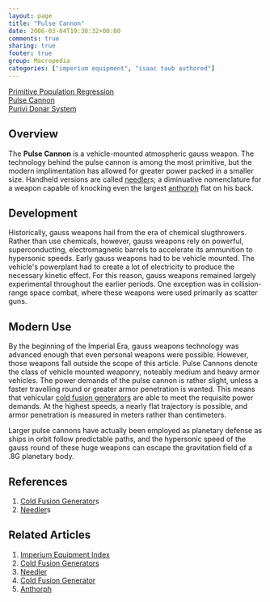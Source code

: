 ```yaml
---
layout: page
title: "Pulse Cannon"
date: 2006-03-04T19:30:32+00:00
comments: true
sharing: true
footer: true
group: Macropedia
categories: ["imperium equipment", "isaac taub authored"]
---
```


<div class='row'>
	<div class='col-md-4'><a href='/macropedia/primitive-population-regression'>Primitive Population Regression</a></div>
	<div class='col-md-4'><a href='/macropedia/pulse-cannon'>Pulse Cannon</a></div>
	<div class='col-md-4'><a href='/macropedia/purivi-donar-system'>Purivi Donar System</a></div>
</div>


## Overview

The **Pulse Cannon** is a vehicle-mounted atmospheric gauss weapon. The technology behind the pulse cannon is among the most primitive, but the modern implimentation has allowed for greater power packed in a smaller size. Handheld versions are called [needler](/macropedia/needler)s; a diminuative nomenclature for a weapon capable of knocking even the largest [anthorph](/macropedia/anthorph) flat on his back.

## Development

Historically, gauss weapons hail from the era of chemical slugthrowers. Rather than use chemicals, however, gauss weapons rely on powerful, superconducting, electromagnetic barrels to accelerate its ammunition to hypersonic speeds. Early gauss weapons had to be vehicle mounted. The vehicle's powerplant had to create a lot of electricity to produce the necessary kinetic effect. For this reason, gauss weapons remained largely experimental throughout the earlier periods. One exception was in collision-range space combat, where these weapons were used primarily as scatter guns.

## Modern Use

By the beginning of the Imperial Era, gauss weapons technology was advanced enough that even personal weapons were possible. However, those weapons fall outside the scope of this article. Pulse Cannons denote the class of vehicle mounted weaponry, noteably medium and heavy armor vehicles. The power demands of the pulse cannon is rather slight, unless a faster travelling round or greater armor penetration is wanted. This means that vehicular [cold fusion generators](/macropedia/cold-fusion-generators) are able to meet the requisite power demands. At the highest speeds, a nearly flat trajectory is possible, and armor penetration is measured in meters rather than centimeters.

Larger pulse cannons have actually been employed as planetary defense as ships in orbit follow predictable paths, and the hypersonic speed of the gauss round of these huge weapons can escape the gravitation field of a .8G planetary body.

## References
1. [Cold Fusion Generator](/macropedia/cold-fusion-generator)s
1. [Needler](/macropedia/needler)s

## Related Articles

1. [Imperium Equipment Index](/macropedia/imperium-equipment-index)
2. [Cold Fusion Generators](/macropedia/cold-fusion-generators)
3. [Needler](/macropedia/needler)
4. [Cold Fusion Generator](/macropedia/cold-fusion-generator)
5. [Anthorph](/macropedia/anthorph)



 
